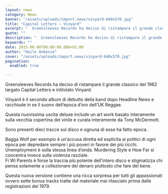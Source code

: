 ```yaml
---
layout: news
category: News
banner: "/assets/uploads/import.news/vinyard-640x570.jpg"
title: "Capital Letters – Vinyard"
excerpt: "  Greensleeves Records ha deciso di ristampare il grande classico del 1982 targato Capital Letters e intitolato Vinyard. Vinyard è il secondo album di debutto della band dopo Headline News e racchiude in se il suono dell’epoca d’oro dell’UK Reggae. Questa nuovissima uscita deluxe include un art work basato interamente sulla vecchia copertina del vinile [&hellip"
quote: ""
description: "  Greensleeves Records ha deciso di ristampare il grande classico del 1982 targato Capital Letters e intitolato Vinyard. Vinyard è il secondo album di debutto della band dopo Headline News e racchiude in se il suono dell’epoca d’oro dell’UK Reggae. Questa nuovissima uscita deluxe include un art work basato interamente sulla vecchia copertina del vinile [&hellip"
keywords: ""
date: 2015-06-06T00:00:00.000+01:00
author: "Haile Anbessa"
cover: "/assets/uploads/import.news/vinyard-640x570.jpg"
pagination:
  enabled: true

---
```


[](https://hotmc.com/wp-content/uploads/2015/06/vinyard.jpg)

Greensleeves Records ha deciso di ristampare il grande classico del 1982 targato Capital Letters e intitolato Vinyard.

Vinyard è il secondo album di debutto della band dopo Headline News e racchiude in se il suono dell’epoca d’oro dell’UK Reggae.

Questa nuovissima uscita deluxe include un art work basato interamente sulla vecchia copertina del vinile e curata interamente da Tony McDermott.

Sono presenti dieci tracce sul disco e ognuna di esse ha fatto epoca.

Bagga Wolf per esempio è un’accusa diretta ed esplicita ai politici di ogni epoca per depredare sempre i più poveri in favore dei più ricchi. Unemployment è sulla stessa linea d’onda. Murdering Style e How Far si concentra invece sulla violenza razziale.  
Fi Wi Parents è forse la traccia più potente dell’intero disco e stigmatizza chi pensa solamente a collezionare del denaro piuttosto che fare del bene.

Questa nuova versione contiene una ricca sorpresa per tutti gli appassionati ovvero sette bonus tracks tratte dal materiale mai rilasciato prima dalle registrazioni del 1979.